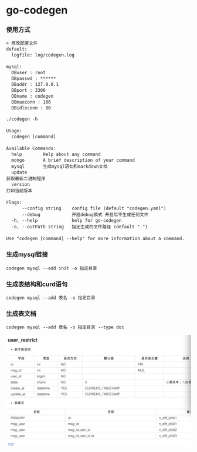 # go-codegen

### 使用方式
    > 修改配置文件
    default:
      logfile: log/codegen.log
    
    mysql:
      DBuser : root
      DBpasswd : ******
      DBaddr : 127.0.0.1
      DBport : 3306
      DBname : codegen
      DBmaxconn : 100
      DBidleconn : 80

   ```
   ./codegen -h
   
   Usage:
     codegen [command]
   
   Available Commands:
     help        Help about any command
     mongo       A brief description of your command
     mysql       生成mysql语句和markdown文档
     update      
   获取最新二进制程序
     version     
   打印当前版本
   
   Flags:
         --config string    config file (default "codegen.yaml")
         --debug            开启debug模式 开启后不生成任何文件
     -h, --help             help for go-codegen
     -o, --outPath string   指定生成的文件路径 (default ".")
   
   Use "codegen [command] --help" for more information about a command.
   
   ```
   
   ### 生成mysql链接
    codegen mysql --add init -o 指定目录
   
   ### 生成表结构和curd语句
    codegen mysql --add 表名 -o 指定目录
    
   ### 生成表文档
    codegen mysql --add 表名 -o 指定目录 --type doc
    
![avatar](https://github.com/wudaoluo/go-codegen/blob/master/mysql_doc.jpg)
    

    
    
